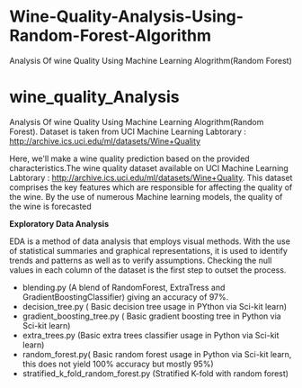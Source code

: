 # Wine-Quality-Analysis-Using-Random-Forest-Algorithm
Analysis Of wine Quality Using Machine Learning Alogrithm(Random Forest)
# wine_quality_Analysis
Analysis Of wine Quality Using Machine Learning Alogrithm(Random Forest).
Dataset is taken from  UCI Machine Learning Labtorary : http://archive.ics.uci.edu/ml/datasets/Wine+Quality

Here, we'll make a wine quality prediction based on the provided characteristics.The wine quality dataset available on UCI Machine Learning Labtorary : http://archive.ics.uci.edu/ml/datasets/Wine+Quality. This dataset comprises the key features which are responsible for affecting the quality of the wine. By the use of numerous Machine learning models, the quality of the wine is forecasted

**Exploratory Data Analysis**

EDA is a method of data analysis that employs visual methods. With the use of statistical summaries and graphical representations, it is used to identify trends and patterns as well as to verify assumptions. Checking  the null values in each column of the dataset is the first step to outset the process.

* blending.py (A blend of RandomForest, ExtraTress and GradientBoostingClassifier) giving an  accuracy of 97%.
* decision_tree.py ( Basic decision tree usage in PYthon via Sci-kit learn)
* gradient_boosting_tree.py ( Basic gradient boosting tree in Python via Sci-kit learn)
* extra_trees.py (Basic extra trees classifier usage in Python via Sci-kit learn)
* random_forest.py( Basic random forest usage in Python via Sci-kit learn, this does not yield 100% accuracy but mostly 95%)
* stratified_k_fold_random_forest.py (Stratified K-fold with random forest)


